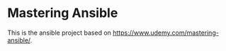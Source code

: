 # Mastering Ansible

This is the ansible project based on https://www.udemy.com/mastering-ansible/.
 